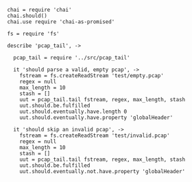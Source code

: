     chai = require 'chai'
    chai.should()
    chai.use require 'chai-as-promised'

    fs = require 'fs'

    describe 'pcap_tail', ->

      pcap_tail = require '../src/pcap_tail'

      it 'should parse a valid, empty pcap', ->
        fstream = fs.createReadStream 'test/empty.pcap'
        regex = null
        max_length = 10
        stash = []
        uut = pcap_tail.tail fstream, regex, max_length, stash
        uut.should.be.fulfilled
        uut.should.eventually.have.length 0
        uut.should.eventually.have.property 'globalHeader'

      it 'should skip an invalid pcap', ->
        fstream = fs.createReadStream 'test/invalid.pcap'
        regex = null
        max_length = 10
        stash = []
        uut = pcap_tail.tail fstream, regex, max_length, stash
        uut.should.be.fulfilled
        uut.should.eventually.not.have.property 'globalHeader'
